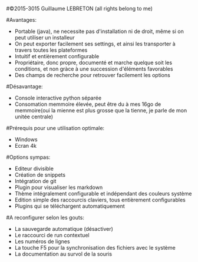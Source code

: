 #©2015-3015 Guillaume LEBRETON (all rights belong to me)

#Avantages:
- Portable (java), ne necessite pas d'installation ni de droit, même si on peut utiliser un installeur
- On peut exporter facilement ses settings, et ainsi les transporter à travers toutes les plateformes
- Intuitif et entièrement configurable
- Propriétaire, donc propre, documenté et marche quelque soit les conditions, et non gràce à une succession d'éléments 
favorables
- Des champs de recherche pour retrouver facilement les options

#Désavantage:
- Console interactive python séparée
- Consomation memmoire élevée, peut être du à mes 16go de memmoire(oui la mienne est plus grosse que la tienne, je parle
de mon unitée centrale)

#Prérequis pour une utilisation optimale:
- Windows
- Ecran 4k


#Options sympas:
- Editeur divisible
- Création de snippets
- Intégration de git
- Plugin pour visualiser les markdown
- Thème intégralement configurable et indépendant des couleurs système
- Edition simple des raccourcis claviers, tous entièrement configurables
- Plugins qui se téléchargent automatiquement

#A reconfigurer selon les gouts:
- La sauvegarde automatique (désactiver)
- Le raccourci de run contextuel
- Les numéros de lignes
- La touche F5 pour la synchronisation des fichiers avec le système
- La documentation au survol de la souris